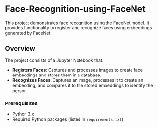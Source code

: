# Face-Recognition-using-FaceNet

This project demonstrates face recognition using the FaceNet model. It provides functionality to register and recognize faces using embeddings generated by FaceNet.

## Overview

The project consists of a Jupyter Notebook that:

- **Registers Faces**: Captures and processes images to create face embeddings and stores them in a database.
- **Recognizes Faces**: Captures an image, processes it to create an embedding, and compares it to the stored embeddings to identify the person.

### Prerequisites

- Python 3.x
- Required Python packages (listed in `requirements.txt`)
